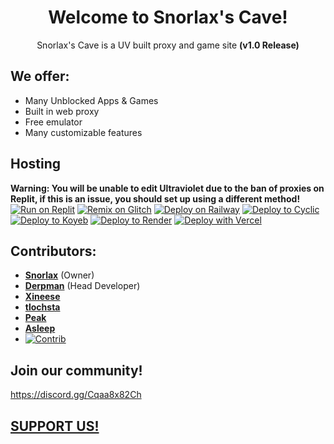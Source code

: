 <div align="center">
  
# Welcome to Snorlax's Cave!
Snorlax's Cave is a UV built proxy and game site **(v1.0 Release)**
</div>

## We offer:
- Many Unblocked Apps & Games
- Built in web proxy
- Free emulator
- Many customizable features

## Hosting
**Warning: You will be unable to edit Ultraviolet due to the ban of proxies on Replit, if this is an issue, you should set up using a different method!**
[![Run on Replit](https://binbashbanana.github.io/deploy-buttons/buttons/remade/replit.svg)](https://replit.com/github/SPS-Services/Snorlaxs-Cave-v1)
[![Remix on Glitch](https://binbashbanana.github.io/deploy-buttons/buttons/remade/glitch.svg)](https://glitch.com/edit/#!/import/github/SPS-Services/Snorlaxs-Cave-v1)
[![Deploy on Railway](https://binbashbanana.github.io/deploy-buttons/buttons/remade/railway.svg)](https://railway.app/new/template?template=https://github.com/SPS-Services/Snorlaxs-Cave-v1)
[![Deploy to Cyclic](https://binbashbanana.github.io/deploy-buttons/buttons/remade/cyclic.svg)](https://app.cyclic.sh/api/app/deploy/art-class/v4)
[![Deploy to Koyeb](https://binbashbanana.github.io/deploy-buttons/buttons/remade/koyeb.svg)](https://app.koyeb.com/deploy?type=git&repository=github.com/SPS-Services/Snorlaxs-Cave-v1&branch=main&name=Snorlaxs-Cave-v1)
[![Deploy to Render](https://binbashbanana.github.io/deploy-buttons/buttons/remade/render.svg)](https://render.com/deploy?repo=https://github.com/SPS-Services/Snorlaxs-Cave-v1)
[![Deploy with Vercel](https://binbashbanana.github.io/deploy-buttons/buttons/remade/vercel.svg)](https://vercel.com/new/clone?repositoryurl=https://github.com/SPS-Services/Snorlaxs-Cave-v1)

## Contributors:
- **[Snorlax](https://github.com/snorlaxscave)** (Owner)
- **[Derpman](https://github.com/DerpmanDev)** (Head Developer)
- **[Xineese](https://github.com/mecharis-420)**
- **[tlochsta](https://github.com/TlochstaDev)**
- **[Peak](https://github.com/NottPeak)**
- **[Asleep](https://github.com/Asleep123)**
- [![Contrib](https://contrib.rocks/image?repo=SPS-Services/Snorlaxs-Cave-v1#)](https://github.com/SPS-Services/Snorlaxs-Cave-v1/graphs/contributors)


## Join our community!
https://discord.gg/Cqaa8x82Ch
## **[SUPPORT US!](https://patreon.com/SnorlaxCave)**
